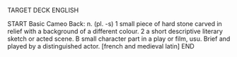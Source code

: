 TARGET DECK
ENGLISH

START
Basic
Cameo
Back: n. (pl. -s) 1 small piece of hard stone carved in relief with a background of a different colour. 2 a short descriptive literary sketch or acted scene. B small character part in a play or film, usu. Brief and played by a distinguished actor. [french and medieval latin]
END
